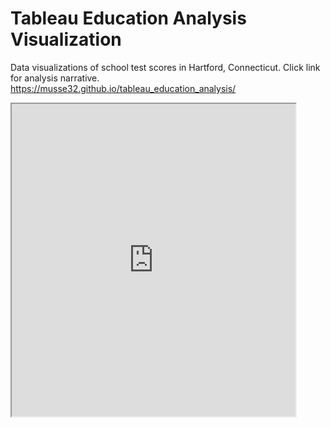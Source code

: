 # Tableau Education Analysis Visualization
Data visualizations of school test scores in Hartford, Connecticut. Click link for analysis narrative.
https://musse32.github.io/tableau_education_analysis/
<iframe src="https://public.tableau.com/views/CTSchoolScores/Sheet1?:showVizHome=no&:embed=true" width="90%" height="500"></iframe>

